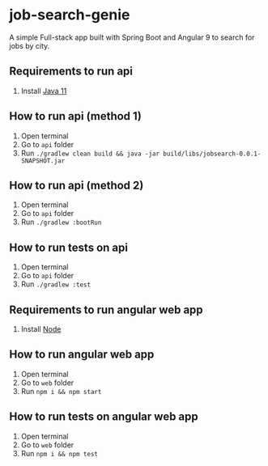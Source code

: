 # job-search-genie
A simple Full-stack app built with Spring Boot and Angular 9 to search for jobs by city.

## Requirements to run api
1. Install [Java 11](https://www.oracle.com/java/technologies/javase-jdk11-downloads.html)

## How to run api (method 1)
1. Open terminal
2. Go to `api` folder
3. Run `./gradlew clean build && java -jar build/libs/jobsearch-0.0.1-SNAPSHOT.jar`

## How to run api (method 2)
1. Open terminal
2. Go to `api` folder
3. Run `./gradlew :bootRun`

## How to run tests on api
1. Open terminal
2. Go to `api` folder
3. Run `./gradlew :test`

## Requirements to run angular web app
1. Install [Node](https://nodejs.org/pt-br/download/)

## How to run angular web app
1. Open terminal
2. Go to `web` folder
3. Run `npm i && npm start`

## How to run tests on angular web app
1. Open terminal
2. Go to `web` folder
3. Run `npm i && npm test`
